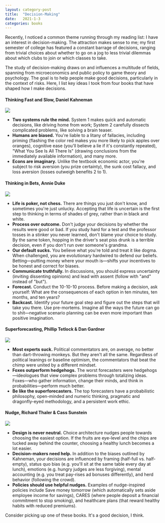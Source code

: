 ```yaml
---
layout: category-post
title:  "Decision-Making"
date:   2021-1-3
categories: books
---
```


Recently, I noticed a common theme running through my reading list: I have an interest in decision-making. The attraction makes sense to me; my first semester of college has featured a constant barrage of decisions, ranging from trivial choices about whether to go on a jog to less trivial dilemmas about which clubs to join or which classes to take.

The study of decision-making draws on and influences a multitude of fields, spanning from microeconomics and public policy to game theory and psychology. The goal is to help people make good decisions, particularly in the context of risks. Here, I list key ideas I took from four books that have shaped how I make decisions.

#### Thinking Fast and Slow, Daniel Kahneman

[![](/resources/fastandslow.jpg)](https://www.amazon.com/Thinking-Fast-Slow-Daniel-Kahneman/dp/0374533555)

- **Two systems rule the mind.** System 1 makes quick and automatic decisions, like driving home from work; System 2 carefully dissects complicated problems, like solving a brain teaser.
- **Humans are biased.** You're liable to a litany of fallacies, including priming (flashing the color red makes you more likely to pick apples over oranges), cognitive ease (you'll believe a lie if it's constantly repeated), "What You See Is All There Is" (drawing conclusions from the immediately available information), and many more.
- **Econs are imaginary.** Unlike the textbook economic actor, you're subject to risk aversion (you prize certainty), the sunk cost fallacy, and loss aversion (losses outweigh benefits 2 to 1).

#### Thinking in Bets, Annie Duke

[![](/resources/thinkinginbets.jpg)](https://www.amazon.com/Thinking-Bets-Making-Smarter-Decisions/dp/0735216355)

- **Life is poker, not chess.** There are things you just don't know, and sometimes you're just unlucky. Accepting that life is uncertain is the first step to thinking in terms of shades of grey, rather than in black and white.
- **Process over outcome.** Don't judge your decisions by whether the results were good or bad. If you study hard for a test and the professor tosses in a stinker you never learned, don't blame your choice to study. By the same token, hopping in the driver's seat piss drunk is a terrible decision, even if you don't run over someone's grandma.
- **Our default sucks.** You believe what  you're told and treat it like dogma. When challenged, you are evolutionary hardwired to defend our beliefs. Betting—putting money where your mouth is—shifts your incentives to be honest and correct for biases.
- **Communicate truthfully.** In discussions, you should express uncertainty (inviting dissenting opinions) and lead with assent (follow with "and" instead of "but").
- **Forecast.** Conduct the 10-10-10 process. Before making a decision, ask yourself: What are the consequences of each option in ten minutes, ten months, and ten years?
- **Backcast.** Identify your future goal step and figure out the steps that will take you there. Use pre-mortems. Imagine all the ways the future can go to shit—negative scenario planning can be even more important than positive imagination.

#### Superforecasting, Phillip Tetlock & Dan Gardner

[![](/resources/superforecasting.jpg)](https://www.amazon.com/Superforecasting-Science-Prediction-Philip-Tetlock/dp/0804136718)

- **Most experts suck.** Political commentators are, on average, no better than dart-throwing monkeys. But they aren't all the same. Regardless of political leanings or baseline optimism, the commentators that beat the chimp were united by a different mindset.
- **Foxes outperform hedgehogs.** The worst forecasters were hedgehogs—ideologues that view complex problems through totalizing ideas. Foxes—who gather information, change their minds, and think in probabilities—perform much better.
- **Be like the superforecasters.** The top forecasters have a probabilistic philosophy, open-minded and numeric thinking, pragmatic and dragonfly-eyed methodology, and a persistent work ethic.

#### Nudge, Richard Thaler & Cass Sunstein

[![](/resources/nudge.jpg)](https://www.amazon.com/Nudge-Improving-Decisions-Health-Happiness/dp/014311526X)

- **Design is never neutral.** Choice architecture nudges people towards choosing the easiest option. If the fruits are eye-level and the chips are tucked away behind the counter, choosing a healthy lunch becomes a lot easier.
- **Decision-makers need help.** In addition to the biases outlined by Kahneman, your decisions are influenced by framing (half-full vs. half-empty), status quo bias (e.g. you'll sit at the same table every day at lunch), emotions (e.g. hungry judges are less forgiving), mental accounting (e.g. you treat pay-rises ad bonuses differently), and herd behavior (following the crowd).
- **Policies should use helpful nudges.** Examples of nudge-inspired policies include Save money tomorrow (which automatically sets aside employee income for savings), CARES (where people deposit a financial commitment to stop smoking), and healthcare plans (that reward healthy habits with reduced premiums).

Consider picking up one of these books. It's a good decision, I think.